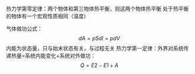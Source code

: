 热力学第零定律：两个物体和第三物体热平衡，则这两个物体热平衡
处于热平衡的物体有一个宏观性质相同（温度）

气体做功公式：$$dA=pSdl=pdV$$
内能为状态量，只与始末状态有关，与过程无关
热力学第一定律：外界对系统传递热量=系统内能变化+系统对外做功：$$Q=E2-E1+A$$
